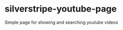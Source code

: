 silverstripe-youtube-page
========================

Simple page for showing and searching youtube videos
